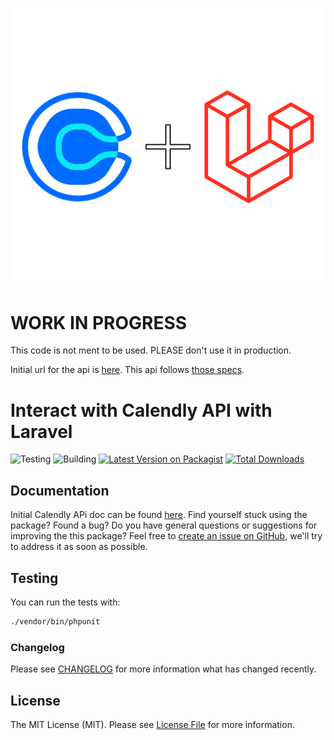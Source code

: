 <p align="center"><img src="/art/logo.svg" alt="Social Card of Laravel Calendly"></p>

# WORK IN PROGRESS

This code is not ment to be used. PLEASE don't use it in production.

Initial url for the api is [here](https://stoplight.io/api/v1/projects/calendly/api-docs/nodes/reference/calendly-api/openapi.yaml).
This api follows [those specs](https://stoplight.io/api/v1/projects/calendly/api-docs/nodes/reference/calendly-api/openapi.yaml).

# Interact with Calendly API with Laravel

![Testing](https://github.com/typedin/laravel-calendly/actions/workflows/main.yml/badge.svg?style=flat-square) ![Building](https://github.com/typedin/laravel-calendly/actions/workflows/generate.yml/badge.svg?style=flat-square) [![Latest Version on Packagist](https://img.shields.io/packagist/v/typedin/laravel-calendly.svg?style=flat-square)](https://packagist.org/packages/typedin/laravel-calendly) [![Total Downloads](https://img.shields.io/packagist/dt/typedin/laravel-calendly.svg?style=flat-square)](https://packagist.org/packages/typedin/laravel-calendly)

## Documentation
Initial Calendly APi doc can be found [here](https://developer.calendly.com/api-docs).
Find yourself stuck using the package? Found a bug? Do you have general questions or suggestions for improving the this package? Feel free to [create an issue on GitHub](https://github.com/typedin/laravel-calendly/issues), we'll try to address it as soon as possible.

## Testing

You can run the tests with:

```bash
./vendor/bin/phpunit
```

### Changelog

Please see [CHANGELOG](CHANGELOG.md) for more information what has changed recently.

## License

The MIT License (MIT). Please see [License File](LICENSE.md) for more information.
